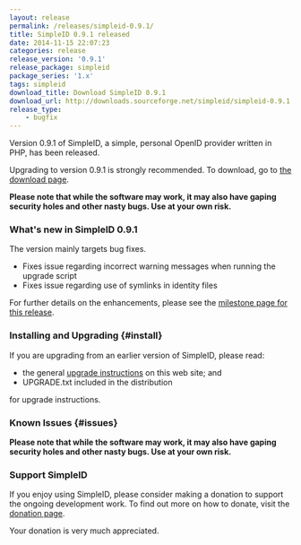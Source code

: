 ```yaml
---
layout: release
permalink: /releases/simpleid-0.9.1/
title: SimpleID 0.9.1 released
date: 2014-11-15 22:07:23
categories: release
release_version: '0.9.1'
release_package: simpleid
package_series: '1.x'
tags: simpleid
download_title: Download SimpleID 0.9.1
download_url: http://downloads.sourceforge.net/simpleid/simpleid-0.9.1.tar.gz
release_type: 
    - bugfix
---
```


Version 0.9.1 of SimpleID, a simple, personal OpenID provider written in PHP, has been released.

Upgrading to version 0.9.1 is strongly recommended.  To download, go to [the download page](/download).

**Please note that while the software may work, it may also have gaping security holes and other nasty bugs. Use at your own risk.**

### What's new in SimpleID 0.9.1

The version mainly targets bug fixes.

- Fixes issue regarding incorrect warning messages when running the upgrade script
- Fixes issue regarding use of symlinks in identity files

For further details on the enhancements, please see the [milestone page for this release](http://simpleid.koinic.net/trac/milestone/0.9.1).

### Installing and Upgrading {#install}

If you are upgrading from an earlier version of SimpleID, please read:

- the general [upgrade instructions](http://simpleid.koinic.net/documentation/getting-started/upgrading) on this web site; and
- UPGRADE.txt included in the distribution

for upgrade instructions.

### Known Issues {#issues}

**Please note that while the software may work, it may also have gaping security holes and other nasty bugs. Use at your own risk.**

### Support SimpleID

If you enjoy using SimpleID, please consider making a donation to support the
ongoing development work.  To find out more on how to donate, visit
the [donation page](http://simpleid.org/donate).

Your donation is very much appreciated.